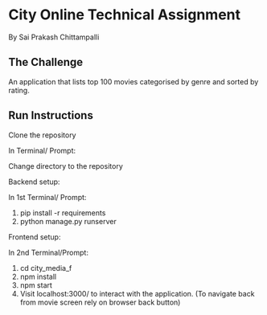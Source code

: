 # City Online Technical Assignment  #

By Sai Prakash Chittampalli

## The Challenge ##

An application that lists top 100 movies categorised by genre and sorted by rating.

## Run Instructions ##

Clone the repository

In Terminal/ Prompt:

Change directory to the repository

Backend setup:

In 1st Terminal/ Prompt:
1. pip install -r requirements
2. python manage.py runserver


Frontend setup:

In 2nd Terminal/Prompt:
1. cd city_media_f
2. npm install
3. npm start
4. Visit localhost:3000/ to interact with the application.
(To navigate back from movie screen rely on browser back button)
